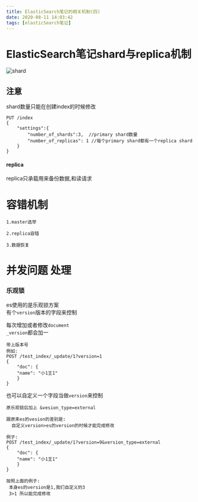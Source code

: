 ```yaml
---
title: ElasticSearch笔记的相关机制(四)
date: 2020-08-11 14:03:42
tags: [elasticSearch笔记]
---
```


# ElasticSearch笔记shard与replica机制

![shard](/img/2020-08-02/2.png)
<!--more-->

## 注意
shard数量只能在创建index的时候修改
```
PUT /index
{
    "settings":{
        "number_of_shards":3,  //primary shard数量
        "number_of_replicas": 1 //每个primary shard都有一个replica shard
    }
}

```
#### replica
replica只承载用来备份数据,和读请求

# 容错机制

```
1.master选举

2.replica容错

3.数据恢复

```

# 并发问题 处理
### 乐观锁
es使用的是乐观锁方案  
有个`version`版本的字段来控制

每次增加或者修改`document`  
`_version`都会加一
```
带上版本号
例如:
POST /test_index/_update/1?version=1
{
    "doc": {
   	"name": "小1王1"
    }
}
```
也可以自定义一个字段当做`version`来控制
```
原乐观锁后加上 &vesion_type=external

跟原来es的vesion的差别是:
  自定义version>es的version的时候才能完成修改

例子:
POST /test_index/_update/1?version=9&version_type=external
{
    "doc": {
   	"name": "小1王1"
    }
}

按照上面的例子:
 本身es的version是1,我们自定义的3 
 3>1 所以能完成修改


```